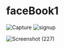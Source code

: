 # faceBook1

![Capture](https://user-images.githubusercontent.com/83463146/182832777-52f05032-2750-4917-aca2-57e6afb5d015.PNG)
![signup](https://user-images.githubusercontent.com/83463146/182833418-19bc3740-3f76-48e5-9bbe-c12ff28c909d.PNG)

![Screenshot (227)](https://user-images.githubusercontent.com/83463146/182833059-4787c73b-e27d-490d-a5be-fdf990a5d0b9.png)
